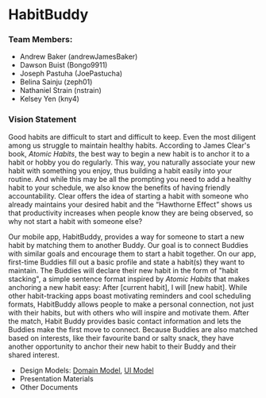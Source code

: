 # HabitBuddy
### Team Members:
  * Andrew Baker (andrewJamesBaker)
  * Dawson Buist (Bongo9911)
  * Joseph Pastuha (JoePastucha)
  * Belina Sainju (zeph01)
  * Nathaniel Strain (nstrain)
  * Kelsey Yen (kny4)
  
### Vision Statement
Good habits are difficult to start and difficult to keep. Even the most diligent among us struggle to maintain healthy habits. According to James Clear's book, *Atomic Habits*, the best way to begin a new habit is to anchor it to a habit or hobby you do regularly. This way, you naturally associate your new habit with something you enjoy, thus building a habit easily into your routine. And while this may be all the prompting you need to add a healthy habit to your schedule, we also know the benefits of having friendly accountability. Clear offers the idea of starting a habit with someone who already maintains your desired habit and the “Hawthorne Effect” shows us that productivity increases when people know they are being observed, so why not start a habit with someone else? 

Our mobile app, HabitBuddy, provides a way for someone to start a new habit by matching them to another Buddy. Our goal is to connect Buddies with similar goals and encourage them to start a habit together. On our app, first-time Buddies fill out a basic profile and state a habit(s) they want to maintain. The Buddies will declare their new habit in the form of "habit stacking", a simple sentence format inspired by *Atomic Habits* that makes anchoring a new habit easy: After [current habit], I will [new habit]. While other habit-tracking apps boast motivating reminders and cool scheduling formats, HabitBuddy allows people to make a personal connection, not just with their habits, but with others who will inspire and motivate them. After the match, Habit Buddy provides basic contact information and lets the Buddies make the first move to connect. Because Buddies are also matched based on interests, like their favourite band or salty snack, they have another opportunity to anchor their new habit to their Buddy and their shared interest.

* Design Models: [Domain Model](https://github.com/calvin-cs262-fall2020-teamH/habitbuddy-project/blob/master/classDiagram.png), [UI Model](https://github.com/calvin-cs262-fall2020-teamH/habitbuddy-project/blob/master/uiModel.png)
* Presentation Materials
* Other Documents
